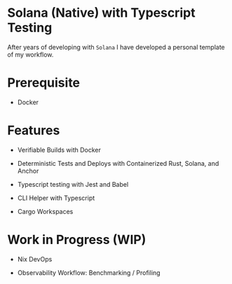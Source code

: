 # Solana (Native) with Typescript Testing

After years of developing with `Solana` I have developed a personal template of my workflow.

# Prerequisite

- Docker

# Features

- Verifiable Builds with Docker

- Deterministic Tests and Deploys with Containerized Rust, Solana, and Anchor

- Typescript testing with Jest and Babel

- CLI Helper with Typescript

- Cargo Workspaces

# Work in Progress (WIP)

- Nix DevOps

- Observability Workflow: Benchmarking / Profiling

